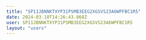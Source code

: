 ```yaml
---
title: "SP11JBNNKTXYP31PSMB3EEG2XGSVS23A6WPFBC1R5"
date: 2024-03-10T14:26:43.868Z
user: SP11JBNNKTXYP31PSMB3EEG2XGSVS23A6WPFBC1R5
layout: "users"
---
```

    